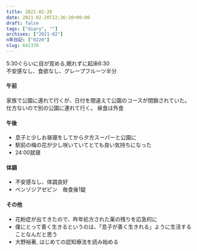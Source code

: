 ```yaml
---
title: 2021-02-20
date: 2021-02-20T22:36:20+09:00
draft: false
tags: ["diary", ""]
archives: ["2021-02"]
n年日記: ["0220"]
slug: 641376
---
```

5:30ぐらいに目が覚める,眠れずに起床6:30  
不安感なし、食欲なし、グレープフルーツ半分
#### 午前
家族で公園に連れて行くが、日付を間違えて公園のコースが閉鎖されていた。  
仕方ないので別の公園に連れて行く。
昼食は外食
#### 午後
- 息子と少しお昼寝をしてから夕方スーパーと公園に
- 駅前の梅の花が少し咲いていてとても良い気持ちになった
- 24:00就寝
#### 体調
- 不安感なし、体調良好
- ベンゾジアゼピン　毎食後1錠
#### その他
- 花粉症が出てきたので、昨年処方された薬の残りを応急的に
- 僕にとって善く生きるというのは、「息子が善く生きれる」ように生活することなんだと思う
- 大野裕著, はじめての認知療法を読み始める